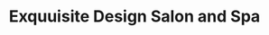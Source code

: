 ---
title: "Exquuisite Design Salon and Spa"
url: /loveland/exquuisite-design-salon-and-spa/
shop: hairdresser
---